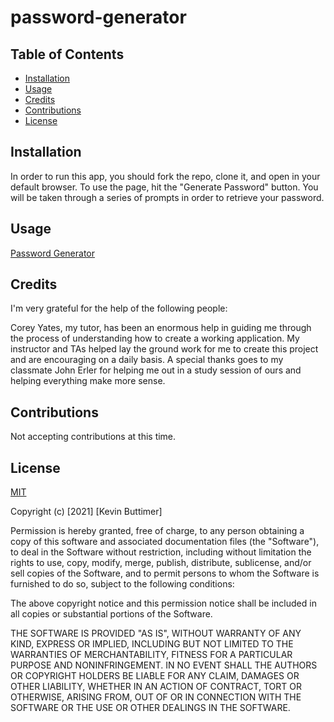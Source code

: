# password-generator

## Table of Contents
   - [Installation](#installation)
   - [Usage](#usage)
   - [Credits](#credits)
   - [Contributions](#Contributions)
   - [License](#license)

## Installation

In order to run this app, you should fork the repo, clone it, and open in your default browser. To use the page, hit the "Generate Password" button. You will be taken through a series of prompts in order to retrieve your password.

## Usage

[Password Generator](https://user-images.githubusercontent.com/73902490/101714972-9b36c600-3a68-11eb-945b-5e5ec054db24.png)

## Credits

I'm very grateful for the help of the following people:

Corey Yates, my tutor, has been an enormous help in guiding me through the process of understanding how to create a working application. My instructor and TAs helped lay the ground work for me to create this project and are encouraging on a daily basis. A special thanks goes to my classmate John Erler for helping me out in a study session of ours and helping everything make more sense.

## Contributions

Not accepting contributions at this time.

## License

[MIT](https://choosealicense.com/licenses/mit/)

Copyright (c) [2021] [Kevin Buttimer]

Permission is hereby granted, free of charge, to any person obtaining a copy
of this software and associated documentation files (the "Software"), to deal
in the Software without restriction, including without limitation the rights
to use, copy, modify, merge, publish, distribute, sublicense, and/or sell
copies of the Software, and to permit persons to whom the Software is
furnished to do so, subject to the following conditions:

The above copyright notice and this permission notice shall be included in all
copies or substantial portions of the Software.

THE SOFTWARE IS PROVIDED "AS IS", WITHOUT WARRANTY OF ANY KIND, EXPRESS OR
IMPLIED, INCLUDING BUT NOT LIMITED TO THE WARRANTIES OF MERCHANTABILITY,
FITNESS FOR A PARTICULAR PURPOSE AND NONINFRINGEMENT. IN NO EVENT SHALL THE
AUTHORS OR COPYRIGHT HOLDERS BE LIABLE FOR ANY CLAIM, DAMAGES OR OTHER
LIABILITY, WHETHER IN AN ACTION OF CONTRACT, TORT OR OTHERWISE, ARISING FROM,
OUT OF OR IN CONNECTION WITH THE SOFTWARE OR THE USE OR OTHER DEALINGS IN THE
SOFTWARE.

